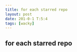 ```yaml
---
title: for each starred repo
layout: post
date: 201-0-1 T:5:4
tags: [wacky]
---
```

## for each starred repo

